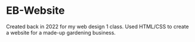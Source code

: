 # EB-Website
Created back in 2022 for my web design 1 class. Used HTML/CSS to create a website for a made-up gardening business.
